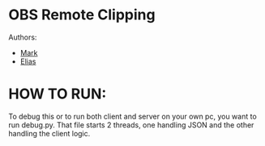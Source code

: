 # OBS Remote Clipping

Authors: 
- [Mark](https://github.com/MarkSmrnw)
- [Elias](https://github.com/TeelichtFoxy)


# HOW TO RUN:
To debug this or to run both client and server on your own pc, you want to run debug.py.
That file starts 2 threads, one handling JSON and the other handling the client logic.